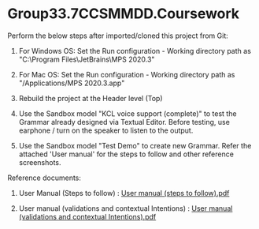 # Group33.7CCSMMDD.Coursework

Perform the below steps after imported/cloned this project from Git:

1. For Windows OS: Set the Run configuration - Working directory path as "C:\Program Files\JetBrains\MPS 2020.3" 

2. For Mac OS: Set the Run configuration - Working directory path as "/Applications/MPS 2020.3.app"

3. Rebuild the project at the Header level (Top)

4. Use the Sandbox model "KCL voice support (complete)" to test the Grammar already designed via Textual Editor. Before testing, use earphone / turn on the speaker to listen to the output.

5. Use the Sandbox model "Test Demo" to create new Grammar. Refer the attached 'User manual' for the steps to follow and other reference screenshots.

Reference documents:
1. User Manual (Steps to follow) :
[User manual (steps to follow).pdf](https://github.com/KCL-20114777/Group33.7CCSMMDD.Coursework/files/6278899/User.manual.steps.to.follow.pdf)

2. User manual (validations and contextual Intentions) :
[User manual (validations and contextual Intentions).pdf](https://github.com/KCL-20114777/Group33.7CCSMMDD.Coursework/files/6278902/User.manual.validations.and.contextual.Intentions.pdf)

